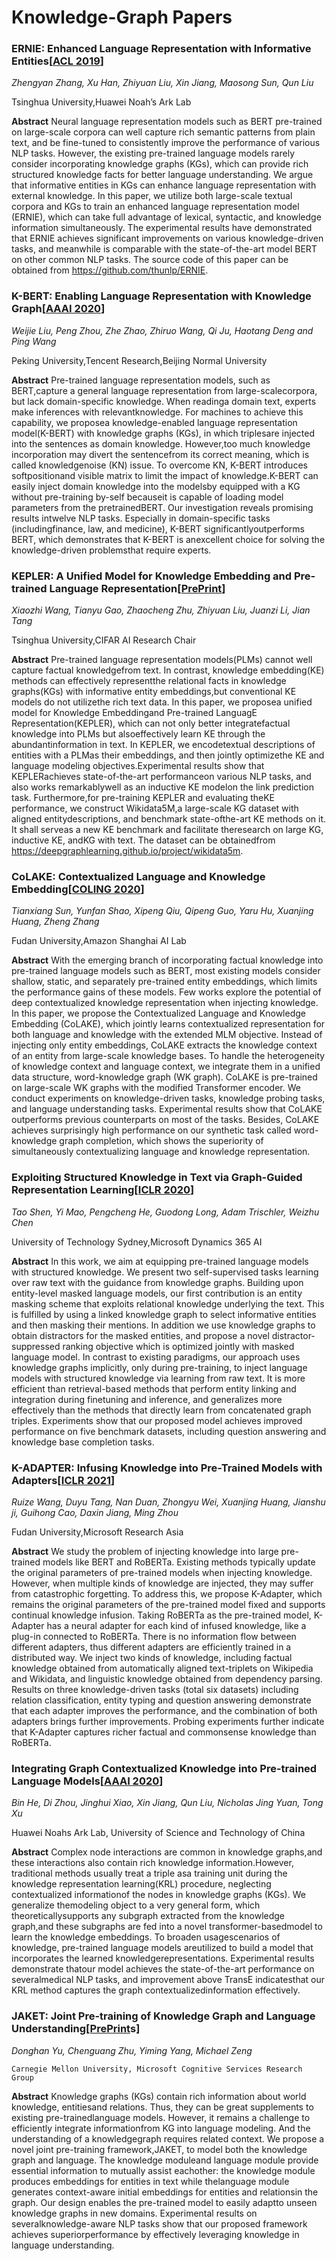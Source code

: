 # Knowledge-Graph Papers

### ERNIE: Enhanced Language Representation with Informative Entities[[ACL 2019](https://www.aclweb.org/anthology/P19-1139.pdf)]

*Zhengyan Zhang, Xu Han, Zhiyuan Liu, Xin Jiang, Maosong Sun, Qun Liu*

Tsinghua University,Huawei Noah’s Ark Lab

**Abstract** Neural language representation models such as BERT pre-trained on large-scale corpora can well capture rich semantic patterns from plain text, and be fine-tuned to consistently improve the performance of various NLP tasks. However, the existing pre-trained language models rarely consider incorporating knowledge graphs (KGs), which can provide rich structured knowledge facts for better language understanding. We argue that informative entities in KGs can enhance language representation with external knowledge. In this paper, we utilize both large-scale textual corpora and KGs to train an enhanced language representation model (ERNIE), which can take full advantage of lexical, syntactic, and knowledge information simultaneously. The experimental results have demonstrated that ERNIE achieves significant improvements on various knowledge-driven tasks, and meanwhile is comparable with the state-of-the-art model BERT on other common NLP tasks. The source code of this paper can be obtained from https://github.com/thunlp/ERNIE.


### K-BERT: Enabling Language Representation with Knowledge Graph[[AAAI 2020](https://arxiv.org/pdf/1909.07606v1.pdf)]

*Weijie Liu, Peng Zhou, Zhe Zhao, Zhiruo Wang, Qi Ju, Haotang Deng and Ping Wang*

Peking University,Tencent Research,Beijing Normal University

**Abstract** Pre-trained language representation models, such as BERT,capture a general language representation from large-scalecorpora, but lack domain-specific knowledge. When readinga domain text, experts make inferences with relevantknowledge. For machines to achieve this capability, we proposea knowledge-enabled language representation model(K-BERT) with knowledge graphs (KGs), in which triplesare injected into the sentences as domain knowledge. However,too much knowledge incorporation may divert the sentencefrom its correct meaning, which is called knowledgenoise (KN) issue. To overcome KN, K-BERT introduces softpositionand visible matrix to limit the impact of knowledge.K-BERT can easily inject domain knowledge into the modelsby equipped with a KG without pre-training by-self becauseit is capable of loading model parameters from the pretrainedBERT. Our investigation reveals promising results intwelve NLP tasks. Especially in domain-specific tasks (includingfinance, law, and medicine), K-BERT significantlyoutperforms BERT, which demonstrates that K-BERT is anexcellent choice for solving the knowledge-driven problemsthat require experts.


### KEPLER: A Unified Model for Knowledge Embedding and Pre-trained Language Representation[[PrePrint](https://arxiv.org/pdf/1911.06136.pdf)]

*Xiaozhi Wang, Tianyu Gao, Zhaocheng Zhu, Zhiyuan Liu, Juanzi Li, Jian Tang*

Tsinghua University,CIFAR AI Research Chair

**Abstract** Pre-trained language representation models(PLMs) cannot well capture factual knowledgefrom text. In contrast, knowledge embedding(KE) methods can effectively representthe relational facts in knowledge graphs(KGs) with informative entity embeddings,but conventional KE models do not utilizethe rich text data. In this paper, we proposea unified model for Knowledge Embeddingand Pre-trained LanguagE Representation(KEPLER), which can not only better integratefactual knowledge into PLMs but alsoeffectively learn KE through the abundantinformation in text. In KEPLER, we encodetextual descriptions of entities with a PLMas their embeddings, and then jointly optimizethe KE and language modeling objectives.Experimental results show that KEPLERachieves state-of-the-art performanceon various NLP tasks, and also works remarkablywell as an inductive KE modelon the link prediction task. Furthermore,for pre-training KEPLER and evaluating theKE performance, we construct Wikidata5M,a large-scale KG dataset with aligned entitydescriptions, and benchmark state-ofthe-art KE methods on it. It shall serveas a new KE benchmark and facilitate theresearch on large KG, inductive KE, andKG with text. The dataset can be obtainedfrom https://deepgraphlearning.github.io/project/wikidata5m.


### CoLAKE: Contextualized Language and Knowledge Embedding[[COLING 2020](https://arxiv.org/pdf/2010.00309.pdf)]

*Tianxiang Sun, Yunfan Shao, Xipeng Qiu, Qipeng Guo, Yaru Hu, Xuanjing Huang, Zheng Zhang*

Fudan University,Amazon Shanghai AI Lab

**Abstract** With the emerging branch of incorporating factual knowledge into pre-trained language models such as BERT, most existing models consider shallow, static, and separately pre-trained entity embeddings, which limits the performance gains of these models. Few works explore the potential of deep contextualized knowledge representation when injecting knowledge. In this paper, we propose the Contextualized Language and Knowledge Embedding (CoLAKE), which jointly learns contextualized representation for both language and knowledge with the extended MLM objective. Instead of injecting only entity embeddings, CoLAKE extracts the knowledge context of an entity from large-scale knowledge bases. To handle the heterogeneity of knowledge context and language context, we integrate them in a unified data structure, word-knowledge graph (WK graph). CoLAKE is pre-trained on large-scale WK graphs with the modified Transformer encoder. We conduct experiments on knowledge-driven tasks, knowledge probing tasks, and language understanding tasks. Experimental results show that CoLAKE outperforms previous counterparts on most of the tasks. Besides, CoLAKE achieves surprisingly high performance on our synthetic task called word-knowledge graph completion, which shows the superiority of simultaneously contextualizing language and knowledge representation.


### Exploiting Structured Knowledge in Text via Graph-Guided Representation Learning[[ICLR 2020](https://arxiv.org/pdf/2010.00309.pdf)]

*Tao Shen, Yi Mao, Pengcheng He, Guodong Long, Adam Trischler, Weizhu Chen*

University of Technology Sydney,Microsoft Dynamics 365 AI

**Abstract** In this work, we aim at equipping pre-trained language models with structured knowledge. We present two self-supervised tasks learning over raw text with the guidance from knowledge graphs. Building upon entity-level masked language models, our first contribution is an entity masking scheme that exploits relational knowledge underlying the text. This is fulfilled by using a linked knowledge graph to select informative entities and then masking their mentions. In addition we use knowledge graphs to obtain distractors for the masked entities, and propose a novel distractor-suppressed ranking objective which is optimized jointly with masked language model. In contrast to existing paradigms, our approach uses knowledge graphs implicitly, only during pre-training, to inject language models with structured knowledge via learning from raw text. It is more efficient than retrieval-based methods that perform entity linking and integration during finetuning and inference, and generalizes more effectively than the methods that directly learn from concatenated graph triples. Experiments show that our proposed model achieves improved performance on five benchmark datasets, including question answering and knowledge base completion tasks.


### K-ADAPTER: Infusing Knowledge into Pre-Trained Models with Adapters[[ICLR 2021](https://arxiv.org/pdf/2010.00309.pdf)]

*Ruize Wang, Duyu Tang, Nan Duan, Zhongyu Wei, Xuanjing Huang, Jianshu ji, Guihong Cao, Daxin Jiang, Ming Zhou*

Fudan University,Microsoft Research Asia

**Abstract** We study the problem of injecting knowledge into large pre-trained models like BERT and RoBERTa. Existing methods typically update the original parameters of pre-trained models when injecting knowledge. However, when multiple kinds of knowledge are injected, they may suffer from catastrophic forgetting. To address this, we propose K-Adapter, which remains the original parameters of the pre-trained model fixed and supports continual knowledge infusion. Taking RoBERTa as the pre-trained model, K-Adapter has a neural adapter for each kind of infused knowledge, like a plug-in connected to RoBERTa. There is no information flow between different adapters, thus different adapters are efficiently trained in a distributed way. We inject two kinds of knowledge, including factual knowledge obtained from automatically aligned text-triplets on Wikipedia and Wikidata, and linguistic knowledge obtained from dependency parsing. Results on three knowledge-driven tasks (total six datasets) including relation classification, entity typing and question answering demonstrate that each adapter improves the performance, and the combination of both adapters brings further improvements. Probing experiments further indicate that K-Adapter captures richer factual and commonsense knowledge than RoBERTa.


### Integrating Graph Contextualized Knowledge into Pre-trained Language Models[[AAAI 2020](https://arxiv.org/pdf/1912.00147.pdf)]

*Bin He, Di Zhou, Jinghui Xiao, Xin Jiang, Qun Liu, Nicholas Jing Yuan, Tong Xu*

Huawei Noahs Ark Lab, University of Science and Technology of China

**Abstract** Complex node interactions are common in knowledge graphs,and these interactions also contain rich knowledge information.However, traditional methods usually treat a triple asa training unit during the knowledge representation learning(KRL) procedure, neglecting contextualized informationof the nodes in knowledge graphs (KGs). We generalize themodeling object to a very general form, which theoreticallysupports any subgraph extracted from the knowledge graph,and these subgraphs are fed into a novel transformer-basedmodel to learn the knowledge embeddings. To broaden usagescenarios of knowledge, pre-trained language models areutilized to build a model that incorporates the learned knowledgerepresentations. Experimental results demonstrate thatour model achieves the state-of-the-art performance on severalmedical NLP tasks, and improvement above TransE indicatesthat our KRL method captures the graph contextualizedinformation effectively.


### JAKET: Joint Pre-training of Knowledge Graph and Language Understanding[[PrePrint](https://arxiv.org/pdf/2010.00796.pdf)s]

*Donghan Yu, Chenguang Zhu, Yiming Yang, Michael Zeng*

    Carnegie Mellon University, Microsoft Cognitive Services Research Group

**Abstract** Knowledge graphs (KGs) contain rich information about world knowledge, entitiesand relations. Thus, they can be great supplements to existing pre-trainedlanguage models. However, it remains a challenge to efficiently integrate informationfrom KG into language modeling. And the understanding of a knowledgegraph requires related context. We propose a novel joint pre-training framework,JAKET, to model both the knowledge graph and language. The knowledge moduleand language module provide essential information to mutually assist eachother: the knowledge module produces embeddings for entities in text while thelanguage module generates context-aware initial embeddings for entities and relationsin the graph. Our design enables the pre-trained model to easily adaptto unseen knowledge graphs in new domains. Experimental results on severalknowledge-aware NLP tasks show that our proposed framework achieves superiorperformance by effectively leveraging knowledge in language understanding.
